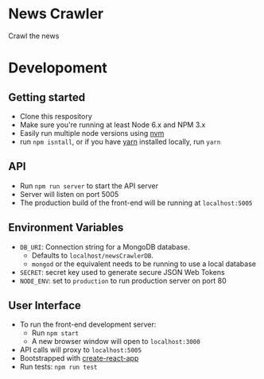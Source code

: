 # News Crawler

Crawl the news

# Developoment

## Getting started

 - Clone this respository
 - Make sure you're running at least Node 6.x and NPM 3.x
 - Easily run multiple node versions using [nvm](https://github.com/creationix/nvm/blob/master/README.markdown)
 - run `npm isntall`, or if you have [yarn](https://code.facebook.com/posts/1840075619545360) installed locally, run `yarn`

## API

 - Run `npm run server` to start the API server 
 - Server will listen on port 5005
 - The production build of the front-end will be running at `localhost:5005`

## Environment Variables

 - `DB_URI`: Connection string for a MongoDB database.
   - Defaults to `localhost/newsCrawlerDB`.
   - `mongod` or the equivalent needs to be running to use a local database
 - `SECRET`: secret key used to generate secure JSON Web Tokens
 - `NODE_ENV`: set to `production` to run production server on port 80

## User Interface

 - To run the front-end development server:
   - Run `npm start`
   - A new browser window will open to `localhost:3000`
 - API calls will proxy to `localhost:5005`
 - Bootstrapped with [create-react-app](https://github.com/facebookincubator/create-react-app/blob/master/packages/react-scripts/template/README.md)
 - Run tests: `npm run test`
